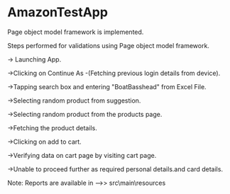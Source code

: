 # AmazonTestApp
Page object model framework is implemented.

Steps performed for validations using Page object model framework.

-> Launching App.

->Clicking on Continue As -(Fetching previous login details from device).

->Tapping search box and entering "BoatBasshead" from Excel File.

->Selecting random product from suggestion.

->Selecting random product from the products page.

->Fetching the product details.

->Clicking on add to cart.

->Verifying data on cart page by visiting cart page.

->Unable to proceed further as required personal details.and card details.

Note: Reports are available in -->> src\main\resources

